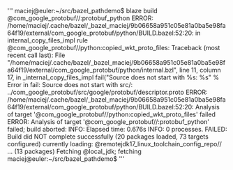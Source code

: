 '''
maciej@euler:~/src/bazel_pathdemo$ blaze build @com_google_protobuf//:protobuf_python
ERROR: /home/maciej/.cache/bazel/_bazel_maciej/9b06658a951c05e81a0ba5e98fa64f19/external/com_google_protobuf/python/BUILD.bazel:52:20: in internal_copy_files_impl rule @com_google_protobuf//python:copied_wkt_proto_files:
Traceback (most recent call last):
        File "/home/maciej/.cache/bazel/_bazel_maciej/9b06658a951c05e81a0ba5e98fa64f19/external/com_google_protobuf/python/internal.bzl", line 11, column 17, in _internal_copy_files_impl
                fail("Source does not start with %s: %s" %
Error in fail: Source does not start with src/: ../com_google_protobuf/src/google/protobuf/descriptor.proto
ERROR: /home/maciej/.cache/bazel/_bazel_maciej/9b06658a951c05e81a0ba5e98fa64f19/external/com_google_protobuf/python/BUILD.bazel:52:20: Analysis of target '@com_google_protobuf//python:copied_wkt_proto_files' failed
ERROR: Analysis of target '@com_google_protobuf//:protobuf_python' failed; build aborted:
INFO: Elapsed time: 0.676s
INFO: 0 processes.
FAILED: Build did NOT complete successfully (20 packages loaded, 73 targets configured)
    currently loading: @remotejdk17_linux_toolchain_config_repo// ... (13 packages)
    Fetching @local_jdk; fetching
maciej@euler:~/src/bazel_pathdemo$
'''
